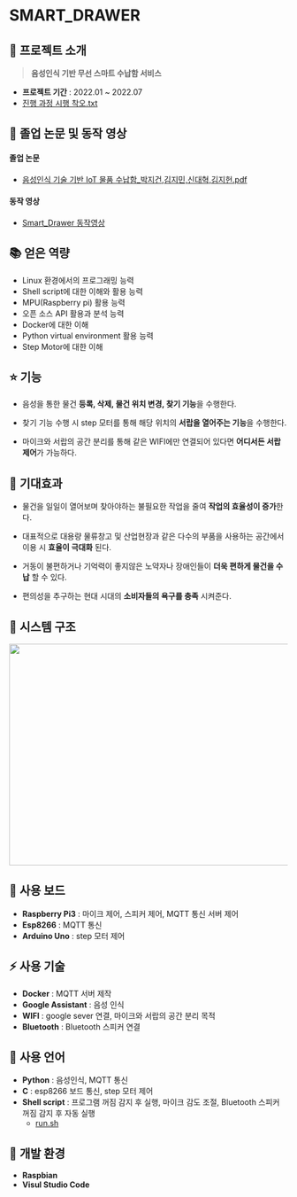 # SMART_DRAWER

## 👋 프로젝트 소개
> **음성인식 기반 무선 스마트 수납함 서비스**
- **프로젝트 기간** : 2022.01 ~ 2022.07
- [진행 과정 시행 착오.txt](https://github.com/JiMin4210/smart_drawer/blob/main/%EC%A7%84%ED%96%89%20%EA%B3%BC%EC%A0%95.txt)


## :movie_camera: 졸업 논문 및 동작 영상
#### 졸업 논문
- [음성인식 기술 기반 IoT 물품 수납함_박지건,김지민,신대혁,김지헌.pdf](https://github.com/JiMin4210/smart_drawer/files/10410340/IoT._.pdf)

#### 동작 영상
- [Smart_Drawer 동작영상](https://youtu.be/jbE87-5AnNM)

## :books: 얻은 역량
- Linux 환경에서의 프로그래밍 능력
- Shell script에 대한 이해와 활용 능력
- MPU(Raspberry pi) 활용 능력
- 오픈 소스 API 활용과 분석 능력
- Docker에 대한 이해
- Python virtual environment 활용 능력
- Step Motor에 대한 이해

## ⭐ 기능
- 음성을 통한 물건 **등록, 삭제, 물건 위치 변경, 찾기 기능**을 수행한다.

- 찾기 기능 수행 시 step 모터를 통해 해당 위치의 **서랍을 열어주는 기능**을 수행한다.

- 마이크와 서랍의 공간 분리를 통해 같은 WIFI에만 연결되어 있다면 **어디서든 서랍 제어**가 가능하다.

## :pushpin: 기대효과
- 물건을 일일이 열어보며 찾아야하는 불필요한 작업을 줄여 **작업의 효율성이 증가**한다.

- 대표적으로 대용량 물류창고 및 산업현장과 같은 다수의 부품을 사용하는 공간에서 이용 시 **효율이 극대화** 된다.

- 거동이 불편하거나 기억력이 좋지않은 노약자나 장애인들이 **더욱 편하게 물건을 수납** 할 수 있다.

- 편의성을 추구하는 현대 시대의 **소비자들의 욕구를 충족** 시켜준다.

## 🔧 시스템 구조
<img src="https://user-images.githubusercontent.com/90883534/215079668-f6da27ef-cc7c-46c3-8aed-062187f4a2dc.png" width="700" height="400"/>

## 🔨 사용 보드
- **Raspberry Pi3** : 마이크 제어, 스피커 제어, MQTT 통신 서버 제어
- **Esp8266** : MQTT 통신
- **Arduino Uno** : step 모터 제어

## ⚡ 사용 기술
- **Docker** : MQTT 서버 제작
- **Google Assistant** : 음성 인식
- **WIFI** : google sever 연결, 마이크와 서랍의 공간 분리 목적
- **Bluetooth** : Bluetooth 스피커 연결

## 📝 사용 언어
- **Python** : 음성인식, MQTT 통신
- **C** : esp8266 보드 통신, step 모터 제어
- **Shell script** : 프로그램 꺼짐 감지 후 실행, 마이크 감도 조절, Bluetooth 스피커 꺼짐 감지 후 자동 실행
  - [run.sh](https://github.com/JiMin4210/smart_drawer/blob/main/assistant/run.sh)

## 🔆 개발 환경
- **Raspbian**
- **Visul Studio Code**





